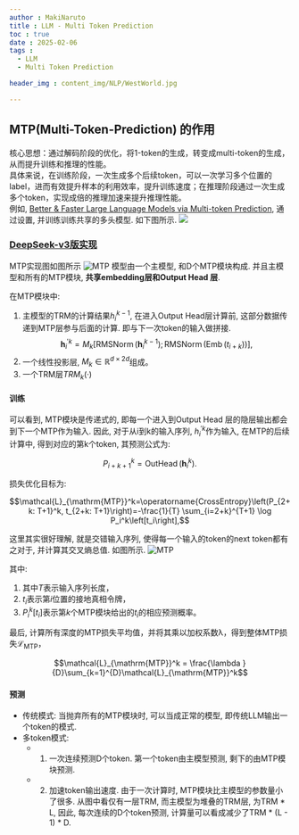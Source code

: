 ```yaml
---
author : MakiNaruto
title : LLM - Multi Token Prediction
toc : true
date : 2025-02-06
tags : 
  - LLM
  - Multi Token Prediction

header_img : content_img/NLP/WestWorld.jpg

---
```


## MTP(Multi-Token-Prediction) 的作用
核心思想：通过解码阶段的优化，将1-token的生成，转变成multi-token的生成，从而提升训练和推理的性能。<br>
具体来说，在训练阶段，一次生成多个后续token，可以一次学习多个位置的label，进而有效提升样本的利用效率，提升训练速度；在推理阶段通过一次生成多个token，实现成倍的推理加速来提升推理性能。<br>
例如, [Better & Faster Large Language Models via Multi-token Prediction](https://arxiv.org/pdf/2404.19737), 通过设置, 并训练训练共享的多头模型. 如下图所示.
![](/content_img/NLP/LLM_Learning/Multi-Token-Prediction/Multi-token.png)

### [DeepSeek-v3版实现](deepseek-v3:https://arxiv.org/pdf/2412.19437)<br>

MTP实现图如图所示
![MTP](/content_img/NLP/LLM_Learning/Multi-Token-Prediction/MTP-Model.png)
模型由一个主模型, 和D个MTP模块构成. 并且主模型和所有的MTP模块, <b>共享embedding层和Output Head 层</b>.

在MTP模块中:
1. 主模型的TRM的计算结果$h_{i}^{k-1}$, 在进入Output Head层计算前, 这部分数据传递到MTP层参与后面的计算. 即与下一次token的输入做拼接.
    $$\mathbf{h}_i^{\prime k}=M_k\left[\operatorname{RMSNorm}\left(\mathbf{h}_i^{k-1}\right) ; \operatorname{RMSNorm}\left(\operatorname{Emb}\left(t_{i+k}\right)\right)\right],$$
2. 一个线性投影层, $M_{k} \in \mathbb {R}^{d \times 2d}$组成。
3. 一个TRM层$TRM_{k}(·)$


#### 训练
可以看到, MTP模块是传递式的, 即每一个进入到Output Head 层的隐层输出都会到下一个MTP作为输入.
因此, 对于从i到k的输入序列, ${h}_i^{\prime k}$作为输入, 在MTP的后续计算中, 得到对应的第k个token, 其预测公式为:

$$P_{i+k+1}^k=\operatorname{OutHead}\left(\mathbf{h}_i^k\right) .$$

损失优化目标为:

$$\mathcal{L}_{\mathrm{MTP}}^k=\operatorname{CrossEntropy}\left(P_{2+k: T+1}^k, t_{2+k: T+1}\right)=-\frac{1}{T} \sum_{i=2+k}^{T+1} \log P_i^k\left[t_i\right],$$

这里其实很好理解, 就是交错输入序列, 使得每一个输入的token的next token都有之对于, 并计算其交叉熵总值. 如图所示.
![MTP](/content_img/NLP/LLM_Learning/Multi-Token-Prediction/MTP-TokenPredict.png)

其中:
1. 其中$T$表示输入序列长度，
2. $t_{i}$表示第$i$位置的接地真相令牌，
3. $P_{i}^{k}[t_{i}]$表示第$k$个MTP模块给出的$t_{i}$的相应预测概率。

最后, 计算所有深度的MTP损失平均值，并将其乘以加权系数λ，得到整体MTP损失$\mathcal{L}_{\mathrm{MTP}}$，


$$\mathcal{L}_{\mathrm{MTP}}^k = \frac{\lambda }{D}\sum_{k=1}^{D}\mathcal{L}_{\mathrm{MTP}}^k$$


#### 预测
- 传统模式: 当抛弃所有的MTP模块时, 可以当成正常的模型, 即传统LLM输出一个token的模式.
- 多token模式: 
    - 1. 一次连续预测D个token. 第一个token由主模型预测, 剩下的由MTP模块预测. 
    - 2. 加速token输出速度. 由于一次计算时, MTP模块比主模型的参数量小了很多. 从图中看仅有一层TRM, 而主模型为堆叠的TRM层, 为TRM * L, 因此, 每次连续的D个token预测, 计算量可以看成减少了TRM * (L - 1) * D. 